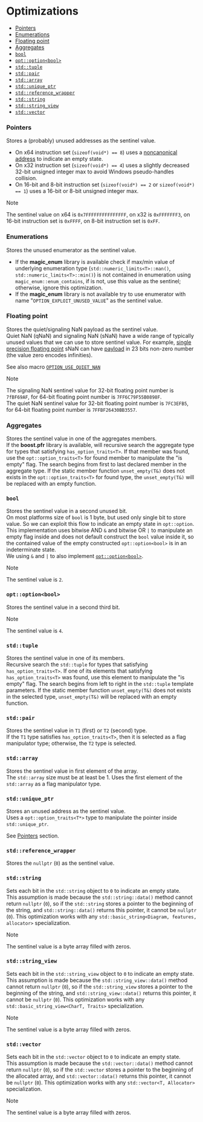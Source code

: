 
# Optimizations

- [Pointers](#pointers)
- [Enumerations](#enumerations)
- [Floating point](#floating-point)
- [Aggregates](#aggregates)
- [`bool`](#bool)
- [`opt::option<bool>`](#optoptionbool)
- [`std::tuple`](#stdtuple)
- [`std::pair`](#stdpair)
- [`std::array`](#stdarray)
- [`std::unique_ptr`](#stdunique_ptr)
- [`std::reference_wrapper`](#stdreference_wrapper)
- [`std::string`](#stdstring)
- [`std::string_view`](#stdstring_view)
- [`std::vector`](#stdvector)

### Pointers
Stores a (probably) unused addresses as the sentinel value.
- On x64 instruction set (`sizeof(void*) == 8`) uses a [noncanonical address][] to indicate an empty state.
- On x32 instruction set (`sizeof(void*) == 4`) uses a slightly decreased 32-bit unsigned integer max to avoid Windows pseudo-handles collision.
- On 16-bit and 8-bit instruction set (`sizeof(void*) == 2` or `sizeof(void*) == 1`) uses a 16-bit or 8-bit unsigned integer max.
> [!NOTE]
> The sentinel value on x64 is `0x7FFFFFFFFFFFFFFF`, on x32 is `0xFFFFFFF3`, on 16-bit instruction set is `0xFFFF`, on 8-bit instruction set is `0xFF`.

[noncanonical address]: https://read.seas.harvard.edu/cs161/2023/doc/memory-layout/

### Enumerations
Stores the unused enumerator as the sentinel value.
- If the **magic_enum** library is available check if max/min value of underlying enumeration type (`std::numeric_limits<T>::man()`, `std::numeric_limits<T>::min()`) is not contained in enumeration using `magic_enum::enum_contains`, if is not, use this value as the sentinel; otherwise, ignore this optimization.
- If the **magic_enum** library is not available try to use enumerator with name "`OPTION_EXPLOIT_UNUSED_VALUE`"
as the sentinel value.

### Floating point
Stores the quiet/signaling NaN payload as the sentinel value. \
Quiet NaN (qNaN) and signaling NaN (sNaN) have a wide range of typically unused values that we can use to store sentinel value. For example, [single precision floating point][] sNaN can have [payload][NaN floating point] in 23 bits non-zero number (the value zero encodes infinities).

See also macro [`OPTION_USE_QUIET_NAN`](macros.md#option_use_quiet_nan)

> [!NOTE]
> The signaling NaN sentinel value for 32-bit floating point number is `7fBF69AF`, for 64-bit floating point number is `7FF6C79F55B0898F`. \
> The quiet NaN sentinel value for 32-bit floating point number is `7FC3EFB5`, for 64-bit floating point number is `7FFBF26430BB3557`.

[Single precision floating point]: https://en.wikipedia.org/wiki/Single-precision_floating-point_format
[NaN floating point]: https://en.wikipedia.org/wiki/NaN#Floating_point

### Aggregates
Stores the sentinel value in one of the aggregates members. \
If the **boost.pfr** library is available, will recursive search the aggregate type for types that satisfying `has_option_traits<T>`. If that member was found, use the `opt::option_traits<T>` for found member to manipulate the "is empty" flag. The search begins from first to last declared member in the aggregate type. If the static member function `unset_empty(T&)` does not exists in the `opt::option_traits<T>` for found type, the `unset_empty(T&)` will be replaced with an empty function.

### `bool`
Stores the sentinel value in a second unused bit. \
On most platforms size of `bool` is 1 byte, but used only single bit to store value. So we can exploit this flow to indicate an empty state in `opt::option`. This implementation uses bitwise AND `&` and bitwise OR `|` to manipulate an empty flag inside and does not default construct the `bool` value inside it, so the contained value of the empty constructed `opt::option<bool>` is in an indeterminate state. \
We using `&` and `|` to also implement [`opt::option<bool>`](#optoptionbool).
> [!NOTE]
> The sentinel value is `2`.

### `opt::option<bool>`
Stores the sentinel value in a second third bit.
> [!NOTE]
> The sentinel value is `4`.

### `std::tuple`
Stores the sentinel value in one of its members. \
Recursive search the `std::tuple` for types that satisfying `has_option_traits<T>`. If one of its elements that satisfying `has_option_traits<T>` was found, use this element to manipulate the "is empty" flag. The search begins from left to right in the `std::tuple` template parameters. If the static member function `unset_empty(T&)` does not exists in the selected type, `unset_empty(T&)` will be replaced with an empty function.

### `std::pair`
Stores the sentinel value in `T1` (first) or `T2` (second) type. \
If the `T1` type satisfies `has_option_traits<T>`, then it is selected as a flag manipulator type; otherwise, the `T2` type is selected.

### `std::array`
Stores the sentinel value in first element of the array. \
The `std::array` size must be at least be 1. Uses the first element of the `std::array` as a flag manipulator type.

### `std::unique_ptr`
Stores an unused address as the sentinel value. \
Uses a `opt::option_traits<T*>` type to manipulate the pointer inside `std::unique_ptr`.

See [Pointers](#pointers) section.

### `std::reference_wrapper`
Stores the `nullptr` (`0`) as the sentinel value.

### `std::string`
Sets each bit in the `std::string` object to `0` to indicate an empty state. \
This assumption is made because the `std::string::data()` method cannot return `nullptr` (`0`), so if the `std::string` stores a pointer to the beginning of the string, and `std::string::data()` returns this pointer, it cannot be `nullptr` (`0`). This optimization works with any `std::basic_string<Diagram, features, allocator>` specialization.

> [!NOTE]
> The sentinel value is a byte array filled with zeros.

### `std::string_view`
Sets each bit in the `std::string_view` object to `0` to indicate an empty state. \
This assumption is made because the `std::string_view::data()` method cannot return `nullptr` (`0`), so if the `std::string_view` stores a pointer to the beginning of the string, and `std::string_view::data()` returns this pointer, it cannot be `nullptr` (`0`). This optimization works with any `std::basic_string_view<CharT, Traits>` specialization.

> [!NOTE]
> The sentinel value is a byte array filled with zeros.

### `std::vector`
Sets each bit in the `std::vector` object to `0` to indicate an empty state. \
This assumption is made because the `std::vector::data()` method cannot return `nullptr` (`0`), so if the `std::vector` stores a pointer to the beginning of the allocated array, and `std::vector::data()` returns this pointer, it cannot be `nullptr` (`0`). This optimization works with any `std::vector<T, Allocator>` specialization.

> [!NOTE]
> The sentinel value is a byte array filled with zeros.
